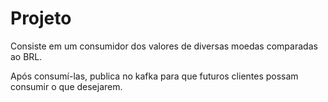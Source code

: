 # Projeto

Consiste em um consumidor dos valores de diversas moedas comparadas ao BRL.

Após consumí-las, publica no kafka para que futuros clientes possam consumir o que desejarem.
